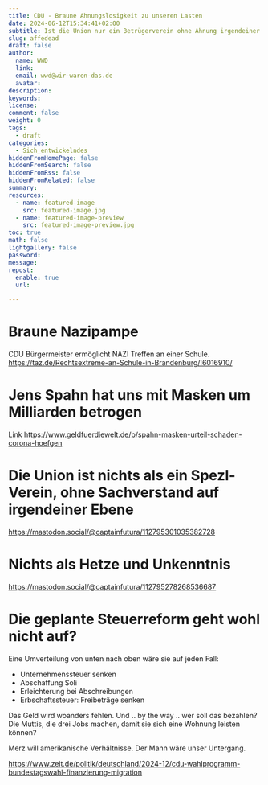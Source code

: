 ```yaml
---
title: CDU - Braune Ahnungslosigkeit zu unseren Lasten
date: 2024-06-12T15:34:41+02:00
subtitle: Ist die Union nur ein Betrügerverein ohne Ahnung irgendeiner Art?
slug: affedead
draft: false
author:
  name: WWD
  link: 
  email: wwd@wir-waren-das.de
  avatar:
description:
keywords:
license:
comment: false
weight: 0
tags:
  - draft
categories:
  - Sich_entwickelndes
hiddenFromHomePage: false
hiddenFromSearch: false
hiddenFromRss: false
hiddenFromRelated: false
summary:
resources:
  - name: featured-image
    src: featured-image.jpg
  - name: featured-image-preview
    src: featured-image-preview.jpg
toc: true
math: false
lightgallery: false
password:
message:
repost:
  enable: true
  url:

---
```

# Braune Nazipampe

CDU Bürgermeister ermöglicht NAZI Treffen an einer Schule.
https://taz.de/Rechtsextreme-an-Schule-in-Brandenburg/!6016910/

# Jens Spahn hat uns mit Masken um Milliarden betrogen

Link
https://www.geldfuerdiewelt.de/p/spahn-masken-urteil-schaden-corona-hoefgen

# Die Union ist nichts als ein Spezl-Verein, ohne Sachverstand auf irgendeiner Ebene

https://mastodon.social/@captainfutura/112795301035382728

# Nichts als Hetze und Unkenntnis

https://mastodon.social/@captainfutura/112795278268536687

# Die geplante Steuerreform geht wohl nicht auf?

Eine Umverteilung von unten nach oben wäre sie auf jeden Fall:

- Unternehmenssteuer senken
- Abschaffung Soli
- Erleichterung bei Abschreibungen
- Erbschaftssteuer: Freibeträge senken

Das Geld wird woanders fehlen. Und .. by the way .. wer soll das bezahlen? Die Muttis, die drei Jobs machen, damit sie sich eine Wohnung leisten können?

Merz will amerikanische Verhältnisse. Der Mann wäre unser Untergang.

https://www.zeit.de/politik/deutschland/2024-12/cdu-wahlprogramm-bundestagswahl-finanzierung-migration
